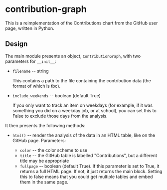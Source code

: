 # contribution-graph

This is a reimplementation of the Contributions chart from the GitHub user page, written in Python.


## Design

The main module presents an object, `ContributionGraph`, with two parameters for `__init__`:

*   `filename` -- string

    This contains a path to the file containing the contribution data (the format of which is tbc).

*   `include_weekends` -- boolean (default True)

    If you only want to track an item on weekdays (for example, if it was something you did on a weekday job, or at school), you can set this to False to exclude those days from the analysis.

It then presents the following methods:

*   `html()` -- render the analysis of the data in an HTML table, like on the GitHub page. Parameters:

    *   `color` -- the color scheme to use
    *   `title` -- the GitHub table is labelled "Contributions", but a different title may be appropriate
    *   `fullpage` -- boolean (default True). If this parameter is set to True, it returns a full HTML page. If not, it just returns the main block. Setting this to false means that you could get multiple tables and embed them in the same page.
